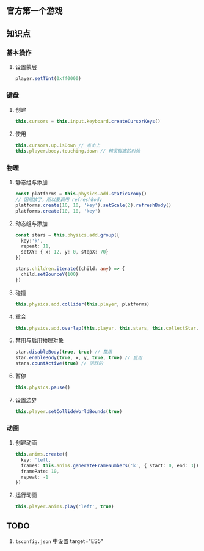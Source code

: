 ## 官方第一个游戏

## 知识点

### 基本操作

1. 设置蒙层

    ```typescript
    player.setTint(0xff0000)
    ```

### 键盘

1. 创建

    ```typescript
    this.cursors = this.input.keyboard.createCursorKeys()
    ```
1. 使用

    ```typescript
    this.cursors.up.isDown // 点击上
    this.player.body.touching.down // 精灵碰底的时候
    ```

### 物理

1. 静态组与添加

    ```typescript
    const platforms = this.physics.add.staticGroup()
    // 因缩放了，所以要调用 refreshBody
    platforms.create(10, 10, 'key').setScale(2).refreshBody()
    platforms.create(10, 10, 'key')
    ```
1. 动态组与添加

    ```typescript
    const stars = this.physics.add.group({
      key:'k',
      repeat: 11,
      setXY: { x: 12, y: 0, stepX: 70}
    })

    stars.children.iterate((child: any) => {
      child.setBounceY(100)
    })
    ```

1. 碰撞

    ```typescript
    this.physics.add.collider(this.player, platforms)
    ```
1. 重合

    ```typescript
    this.physics.add.overlap(this.player, this.stars, this.collectStar, null, this)
    ```
1. 禁用与启用物理对象

    ```typescript
    star.disableBody(true, true) // 禁用
    star.enableBody(true, x, y, true, true) // 启用
    stars.countActive(true) // 活跃的
    ```
1. 暂停

    ```typescript
    this.physics.pause()
    ```
1. 设置边界

    ```typescript
    this.player.setCollideWorldBounds(true)
    ```

### 动画

1. 创建动画

    ```typescript
    this.anims.create({
      key: 'left,
      frames: this.anims.generateFrameNumbers('k', { start: 0, end: 3}),
      frameRate: 10,
      repeat: -1
    })
    ```
1. 运行动画

    ```typescript
    this.player.anims.play('left', true)
    ```


## TODO

1. `tsconfig.json` 中设置 target="ES5"
